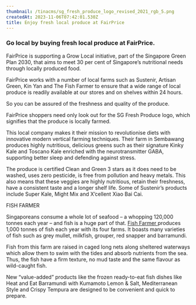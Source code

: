```yaml
---
thumbnail: /tinacms/sg_fresh_produce_logo_revised_2021_rgb_5.png
createdAt: 2023-11-06T07:42:01.530Z
title: Enjoy fresh local produce at FairPrice
---
```


### Go local by buying fresh local produce at FairPrice. 

FairPrice is supporting a Grow Local initiative, part of the Singapore Green Plan 2030, that aims to meet 30 per cent of Singapore’s nutritional needs through locally produced food. 

FairPrice works with a number of local farms such as Sustenir, Artisan Green, Kin Yan and The Fish Farmer to ensure that a wide range of local produce is readily available at our stores and on shelves within 24 hours.

So you can be assured of the freshness and quality of the produce.

FairPrice shoppers need only look out for the SG Fresh Produce logo, which signifies that the produce is locally farmed.

This local company makes it their mission to revolutionise diets with innovative modern vertical farming techniques. Their farm in Sembawang produces highly nutritious, delicious greens such as their signature Kinky Kale and Toscano Kale enriched with the neurotransmitter GABA, supporting better sleep and defending against stress. 

The produce is certified Clean and Green 3 stars as it does need to be washed, uses zero pesticide, is free from pollution and heavy metals. This also means that these veggies are highly nutritious, retain their freshness, have a consistent taste and a longer shelf life. Some of Sustenir’s products include Super Kale, Might Mix and X’cellent Xiao Bai Cai. 

FISH FARMER

Singaporeans consume a whole lot of seafood­ – a whopping 120,000 tonnes each year ­– and fish is a huge part of that. [Fish Farmer ](https://www.thefishfarmer.com/our-mission)produces 1,000 tonnes of fish each year with its four farms. It boasts many varieties of fish such as grey mullet, milkfish, grouper, red snapper and barramundi. 

Fish from this farm are raised in caged long nets along sheltered waterways which allow them to swim with the tides and absorb nutrients from the sea. Thus, the fish have a firm texture, no mud taste and the same flavour as wild-caught fish. 

New “value-added” products like the frozen ready-to-eat fish dishes like Heat and Eat Barramundi with Kumamoto Lemon & Salt, Mediterranean Style and Crispy Tempura are designed to be convenient and quick to prepare.
